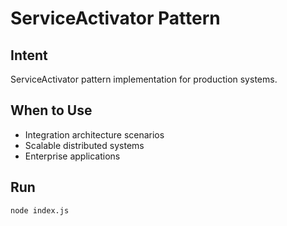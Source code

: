 # ServiceActivator Pattern

## Intent
ServiceActivator pattern implementation for production systems.

## When to Use
- Integration architecture scenarios
- Scalable distributed systems
- Enterprise applications

## Run
```bash
node index.js
```
